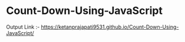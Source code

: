 # Count-Down-Using-JavaScript

Output Link :-  https://ketanprajapati9531.github.io/Count-Down-Using-JavaScript/
